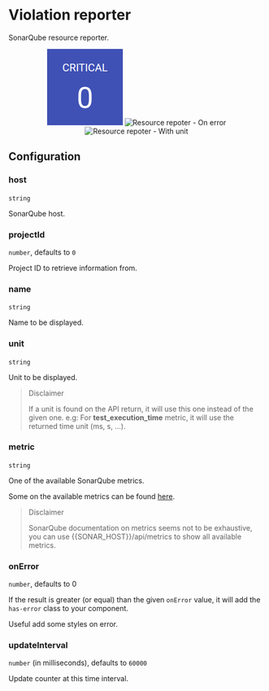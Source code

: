 # Violation reporter

SonarQube resource reporter.

<p align="center">
  <img alt="Resource repoter" src="https://github.com/ValentinGot/visual-management-pm/blob/master/packages/vism-plugin-sonar/assets/violation-reporter.png?raw=true" />
  <img alt="Resource repoter - On error" src="https://github.com/ValentinGot/visual-management-pm/blob/master/packages/vism-plugin-sonar/assets/violation-reporter-has-errors.png?raw=true" />
  <img alt="Resource repoter - With unit" src="https://github.com/ValentinGot/visual-management-pm/blob/master/packages/vism-plugin-sonar/assets/violation-reporter-has-unit.png?raw=true" />
</p>

## Configuration

### host

`string`

SonarQube host.

### projectId

`number`, defaults to `0`

Project ID to retrieve information from.

### name

`string`

Name to be displayed.

### unit

`string`

Unit to be displayed.

> Disclaimer
>
> If a unit is found on the API return, it will use this one instead of the given one.
> e.g: For **test_execution_time** metric, it will use the returned time unit (ms, s, ...).

### metric

`string`

One of the available SonarQube metrics.

Some on the available metrics can be found [here](https://docs.sonarqube.org/display/SONAR/Metric+definitions).

> Disclaimer
>
> SonarQube documentation on metrics seems not to be exhaustive, you can use {{SONAR_HOST}}/api/metrics to show all available metrics.

### onError

`number`, defaults to 0

If the result is greater (or equal) than the given `onError` value, it will add the `has-error` class to your component.

Useful add some styles on error.

### updateInterval

`number` (in milliseconds), defaults to `60000`

Update counter at this time interval.
        
